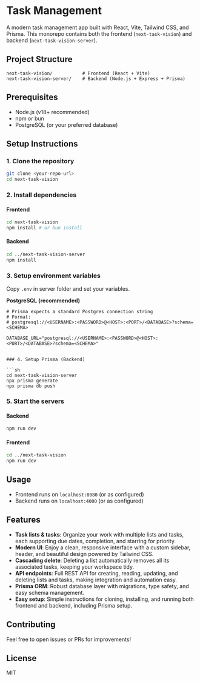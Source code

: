 # Task Management

A modern task management app built with React, Vite, Tailwind CSS, and Prisma. This monorepo contains both the frontend (`next-task-vision`) and backend (`next-task-vision-server`).

## Project Structure

```
next-task-vision/           # Frontend (React + Vite)
next-task-vision-server/    # Backend (Node.js + Express + Prisma)
```

## Prerequisites

- Node.js (v18+ recommended)
- npm or bun
- PostgreSQL (or your preferred database)

## Setup Instructions

### 1. Clone the repository

```sh
git clone <your-repo-url>
cd next-task-vision
```

### 2. Install dependencies

#### Frontend

```sh
cd next-task-vision
npm install # or bun install
```

#### Backend

```sh
cd ../next-task-vision-server
npm install
```

### 3. Setup environment variables

Copy  `.env` in server folder and set your variables.

**PostgreSQL (recommended)**
```env
# Prisma expects a standard Postgres connection string
# Format:
# postgresql://<USERNAME>:<PASSWORD>@<HOST>:<PORT>/<DATABASE>?schema=<SCHEMA>

DATABASE_URL="postgresql://<USERNAME>:<PASSWORD>@<HOST>:<PORT>/<DATABASE>?schema=<SCHEMA>"


### 4. Setup Prisma (Backend)

```sh
cd next-task-vision-server
npx prisma generate
npx prisma db push
```

### 5. Start the servers

#### Backend

```sh
npm run dev
```

#### Frontend

```sh
cd ../next-task-vision
npm run dev
```

## Usage

- Frontend runs on `localhost:8080` (or as configured)
- Backend runs on `localhost:4000` (or as configured)

## Features

- **Task lists & tasks**: Organize your work with multiple lists and tasks, each supporting due dates, completion, and starring for priority.
- **Modern UI**: Enjoy a clean, responsive interface with a custom sidebar, header, and beautiful design powered by Tailwind CSS.
- **Cascading delete**: Deleting a list automatically removes all its associated tasks, keeping your workspace tidy.
- **API endpoints**: Full REST API for creating, reading, updating, and deleting lists and tasks, making integration and automation easy.
- **Prisma ORM**: Robust database layer with migrations, type safety, and easy schema management.
- **Easy setup**: Simple instructions for cloning, installing, and running both frontend and backend, including Prisma setup.

## Contributing

Feel free to open issues or PRs for improvements!

## License

MIT
